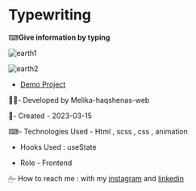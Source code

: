 # Typewriting

⌨**Give information by typing**

![earth1](https://user-images.githubusercontent.com/126666369/236171436-5b5132c4-9687-4c83-b06c-9a64cf0e5e6c.jpg)

![earth2](https://user-images.githubusercontent.com/126666369/236171447-e2eadf89-4b9e-4d23-9e98-e7fc31d2ce4e.jpg)

- [Demo Project](https://melika-haqshenas-web.github.io/Building-Site/)

👩‍💻- Developed by Melika-haqshenas-web

📅- Created - 2023-03-15

⌨- Technologies Used - Html , scss , css , animation

- Hooks Used : useState 

- Role - Frontend

🖱- How to reach me : with my [instagram](https://www.instagram.com/melika.haqshenas_web/) and [linkedin](https://www.linkedin.com/in/melika-haqshenas-986b241a3)
